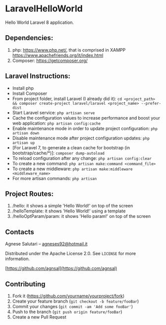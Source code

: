 # LaravelHelloWorld
Hello World Laravel 8 application.


## Dependencies:
1. php: https://www.php.net/, that is comprised in XAMPP https://www.apachefriends.org/it/index.html 
2. Composer: https://getcomposer.org/


## Laravel Instructions:
- Install php
- Install Composer
- From project folder, install Laravel (I already did it):
```cd <project_path> && composer create-project laravel/laravel <project_name> --prefer-dist```
- Start Laravel service: ```php artisan serve```
- Cache the configuration values to increase performance and boost your web application:
```php artisan config:cache```
- Enable maintenance mode in order to update project configuration:
```php artisan down```
- Disable maintenance mode after project configuration updates:
```php artisan up```
- [For Laravel 7, to generate a clean cache for bootstrap (in bootstrap/cache/*)]:
```composer dump-autoload```
- To reload configuration after any change:
```php artisan config:clear```
- To create a new command:
```php artisan make:command <command_file>```
- To create a new middleware:
```php artisan make:middleware <middleware_name>```
- For more artisan commands:
```php artisan```


## Project Routes:
1. /hello: it shows a simple 'Hello World!' on top of the screen
2. /helloTemplate: it shows 'Hello World!' using a template
3. /helloOptParam/param: it shows 'Hello param!' on top of the screen


## Contacts

Agnese Salutari – agneses92@hotmail.it

Distributed under the Apache License 2.0. See ``LICENSE`` for more information.

[https://github.com/agnsal](https://github.com/agnsal)


## Contributing

1. Fork it (<https://github.com/yourname/yourproject/fork>)
2. Create your feature branch (`git checkout -b feature/fooBar`)
3. Commit your changes (`git commit -am 'Add some fooBar'`)
4. Push to the branch (`git push origin feature/fooBar`)
5. Create a new Pull Request

